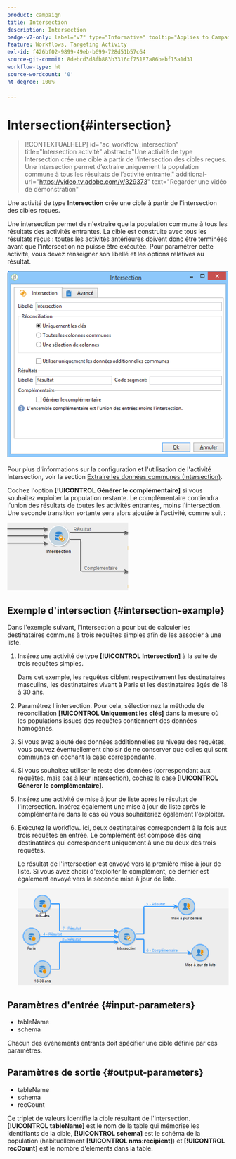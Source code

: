 ```yaml
---
product: campaign
title: Intersection
description: Intersection
badge-v7-only: label="v7" type="Informative" tooltip="Applies to Campaign Classic v7 only"
feature: Workflows, Targeting Activity
exl-id: f426bf02-9899-49eb-b699-728d51b57c64
source-git-commit: 8debcd3d8fb883b3316cf75187a86bebf15a1d31
workflow-type: ht
source-wordcount: '0'
ht-degree: 100%

---
```


# Intersection{#intersection}

>[!CONTEXTUALHELP]
>id="ac_workflow_intersection"
>title="Intersection activité"
>abstract="Une activité de type Intersection crée une cible à partir de l’intersection des cibles reçues. Une intersection permet d’extraire uniquement la population commune à tous les résultats de l’activité entrante."
>additional-url="https://video.tv.adobe.com/v/329373" text="Regarder une vidéo de démonstration"




Une activité de type **Intersection** crée une cible à partir de l&#39;intersection des cibles reçues.

Une intersection permet de n&#39;extraire que la population commune à tous les résultats des activités entrantes. La cible est construite avec tous les résultats reçus : toutes les activités antérieures doivent donc être terminées avant que l&#39;intersection ne puisse être exécutée. Pour paramétrer cette activité, vous devez renseigner son libellé et les options relatives au résultat.

![](assets/s_user_segmentation_inter.png)

Pour plus d&#39;informations sur la configuration et l&#39;utilisation de l&#39;activité Intersection, voir la section [Extraire les données communes (Intersection)](targeting-data.md#extracting-joint-data--intersection-).

Cochez l&#39;option **[!UICONTROL Générer le complémentaire]** si vous souhaitez exploiter la population restante. Le complémentaire contiendra l&#39;union des résultats de toutes les activités entrantes, moins l&#39;intersection. Une seconde transition sortante sera alors ajoutée à l&#39;activité, comme suit :

![](assets/s_user_segmentation_inter_compl.png)

## Exemple d&#39;intersection {#intersection-example}

Dans l&#39;exemple suivant, l&#39;intersection a pour but de calculer les destinataires communs à trois requêtes simples afin de les associer à une liste.

1. Insérez une activité de type **[!UICONTROL Intersection]** à la suite de trois requêtes simples.

   Dans cet exemple, les requêtes ciblent respectivement les destinataires masculins, les destinataires vivant à Paris et les destinataires âgés de 18 à 30 ans.

1. Paramétrez l&#39;intersection. Pour cela, sélectionnez la méthode de réconciliation **[!UICONTROL Uniquement les clés]** dans la mesure où les populations issues des requêtes contiennent des données homogènes.
1. Si vous avez ajouté des données additionnelles au niveau des requêtes, vous pouvez éventuellement choisir de ne conserver que celles qui sont communes en cochant la case correspondante.
1. Si vous souhaitez utiliser le reste des données (correspondant aux requêtes, mais pas à leur intersection), cochez la case **[!UICONTROL Générer le complémentaire]**.
1. Insérez une activité de mise à jour de liste après le résultat de l&#39;intersection. Insérez également une mise à jour de liste après le complémentaire dans le cas où vous souhaiteriez également l&#39;exploiter.
1. Exécutez le workflow. Ici, deux destinataires correspondent à la fois aux trois requêtes en entrée. Le complément est composé des cinq destinataires qui correspondent uniquement à une ou deux des trois requêtes.

   Le résultat de l&#39;intersection est envoyé vers la première mise à jour de liste. Si vous avez choisi d&#39;exploiter le complément, ce dernier est également envoyé vers la seconde mise à jour de liste.

   ![](assets/intersection_example.png)

## Paramètres d&#39;entrée {#input-parameters}

* tableName
* schema

Chacun des événements entrants doit spécifier une cible définie par ces paramètres.

## Paramètres de sortie {#output-parameters}

* tableName
* schema
* recCount

Ce triplet de valeurs identifie la cible résultant de l&#39;intersection. **[!UICONTROL tableName]** est le nom de la table qui mémorise les identifiants de la cible, **[!UICONTROL schema]** est le schéma de la population (habituellement **[!UICONTROL nms:recipient]**) et **[!UICONTROL recCount]** est le nombre d&#39;éléments dans la table.
